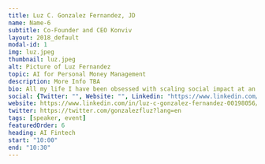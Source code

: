 ```yaml
---
title: Luz C. Gonzalez Fernandez, JD
name: Name-6
subtitle: Co-Founder and CEO Konviv
layout: 2018_default
modal-id: 1
img: luz.jpeg
thumbnail: luz.jpeg
alt: Picture of Luz Fernandez
topic: AI for Personal Money Management
description: More Info TBA
bio: All my life I have been obsessed with scaling social impact at an international scale. My immigrant experience, as well as my intimate understanding of the trying financial circumstances in my youth, led to me having an obsession with global social impact, and more specifically, global financial empowerment. My focus on impact has guided everything I've done professionally-- from my undergraduate studies at Cal, serving as a court monitor for the Charles Taylor case in the Hague, serving for Teach For America, attending Berkeley Law School, my entry into tech as an early employee in an EdTech startup, and currently, my work leading Konviv. I regard my work at Konviv as the culmination of all my previous endeavors, and see it as my life's work. 
social: {Twitter: "", Website: "", Linkedin: "https://www.linkedin.com/in/luz-c-gonzalez-fernandez-00198056/" }
website: https://www.linkedin.com/in/luz-c-gonzalez-fernandez-00198056/
twitter: https://twitter.com/gonzalezfluz?lang=en
tags: [speaker, event]
featuredOrder: 6
heading: AI Fintech
start: "10:00"
end: "10:30"
---
```

